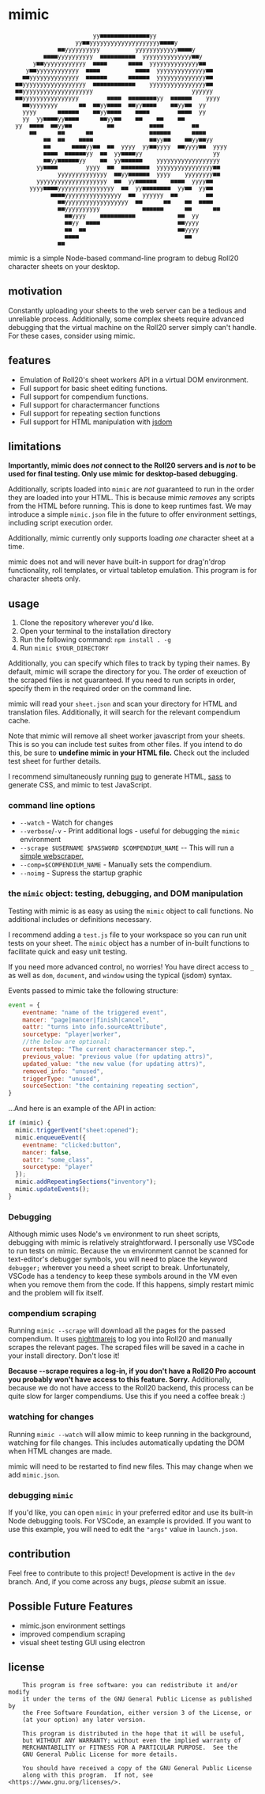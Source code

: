# mimic
```
                        yy■■■■■■■■■■■■■■yy                      
                   yy■■yyyyyyyyyyyyyyyyyyyy■■■■y                
              ■■yyyyyyyyyy          yyyyyyyyyyyy■■■■y           
          ■■■■yyyyyyyyyy  ■■■■■■■■■■  yyyyyyyyyyyyyy■■y        
       y■■yyyyyyyyyyyy  ■■■■      ■■■■  yyyyyyyyyyyyyy■■        
     y■■yyyyyyyyyyyy  ■■■■          ■■■■  yyyyyyyyyyyyyy■■      
    ■■yyyyyyyyyyyyyy  ■■■■■■      ■■■■■■  yyyyyyyyyyyyyy■■      
  ■■yyyyyyyyyyyyyyyyyy  ■■■■■■■■■■■■    yyyyyyyyyyyyyyyy■■      
  ■■yyyyyyyyyyyyyyyyyyyy                            yyyyyy      
  ■■yyyyyyyyyyyyyyyy        ■■■■  ■■■■■■■■yy  ■■■■■■    yyyy    
    ■■yyyyyyyy      ■■  ■■yy■■■■  ■■yy■■■■    ■■yy■■  yy        
    yyyy      ■■■■■■    ■■yy■■■■    ■■■■        ■■■■  yy        
    yy  yy■■■■yy■■■■      ■■yy■■    ■■    ■■    ■■              
  yy  ■■■■  ■■yy■■          ■■          ■■■■        ■■          
      ■■      ■■      ■■                ■■■■■■      ■■■■        
          ■■  ■■    ■■■■                ■■yy■■    ■■yy■■yy      
          ■■      ■■■■yy■■  ■■  yyyy  yy■■yyyy  ■■yyyy■■  yyyy  
          ■■■■  ■■■■■■yy  ■■  yy■■■■yy                    yy    
          ■■yy■■■■■■yy    ■■  yy■■■■■■    yyyyyyyyyyyyyyyyyy    
        yy■■■■        yyyy  ■■  ■■■■■■■■  yyyyyyyyyyyyyyyy■■    
              yyyyyyyyyyyyyy  ■■yy■■■■■■  yyyy    yyyyyyyy■■    
        yyyyyyyyyyyyyyyyyyyy  ■■  yy■■■■■■    ■■■■  yyyy■■      
      yyyy■■■■yyyyyyyyyyyyyyyy  ■■  yy■■■■■■■■  yy■■  yy■■      
            ■■■■yyyyyyyyyyyyyyyy  ■■  yyyyyy  ■■        ■■      
              ■■yyyyyyyyyyyyyyyyyy  ■■      ■■    ■■  ■■■■      
              ■■yyyyyyyyyy            ■■■■■■      ■■      ■■    
                ■■yyyy    ■■■■■■■■■■            ■■  yy          
                ■■yy  ■■■■                      ■■yyyy          
                ■■  ■■                          ■■yyyy          
                ■■■■                              ■■            
              ■■                                                
```
mimic is a simple Node-based command-line program to debug Roll20 character sheets on your desktop.

## motivation
Constantly uploading your sheets to the web server can be a tedious and unreliable process. Additionally, some complex sheets require advanced debugging that the virtual machine on the Roll20 server simply can't handle. For these cases, consider using mimic.

## features
* Emulation of Roll20's sheet workers API in a virtual DOM environment.
* Full support for basic sheet editing functions.
* Full support for compendium functions.
* Full support for charactermancer functions
* Full support for repeating section functions
* Full support for HTML manipulation with [jsdom](https://github.com/jsdom/jsdom)

## limitations
__Importantly, mimic does *not* connect to the Roll20 servers and is *not* to be used for final testing. Only use mimic for desktop-based debugging.__

Additionally, scripts loaded into `mimic` are *not* guaranteed to run in the order they are loaded into your HTML. This is because mimic *removes* any scripts from the HTML before running. This is done to keep runtimes fast. We may introduce a simple `mimic.json` file in the future to offer environment settings, including script execution order.

Additionally, mimic currently only supports loading *one* character sheet at a time.

mimic does not and will never have built-in support for drag'n'drop functionality, roll templates, or virtual tabletop emulation. This program is for character sheets only.

## usage
1. Clone the repository wherever you'd like.
1. Open your terminal to the installation directory
1. Run the following command: `npm install . -g`
1. Run `mimic $YOUR_DIRECTORY`

Additionally, you can specify which files to track by typing their names. By default, mimic will scrape the directory for you. The order of exeuction of the scraped files is not guaranteed. If you need to run scripts in order, specify them in the required order on the command line.

mimic will read your `sheet.json` and scan your directory for HTML and translation files. Additionally, it will search for the relevant compendium cache.

Note that mimic will remove all sheet worker javascript from your sheets. This is so you can include test suites from other files. If you intend to do this, be sure to __undefine mimic in your HTML file.__ Check out the included test sheet for further details.

I recommend simultaneously running [pug](https://pugjs.org/api/getting-started.html) to generate HTML, [sass](https://sass-lang.com/) to generate CSS, and mimic to test JavaScript.

### command line options
* `--watch` - Watch for changes
* `--verbose`/`-v` - Print additional logs - useful for debugging the `mimic` environment
* `--scrape $USERNAME $PASSWORD $COMPENDIUM_NAME` -- This will run a [simple webscraper.](#scraping)
* `--comp=$COMPENDIUM_NAME` - Manually sets the compendium.
* `--noimg` - Supress the startup graphic

### the `mimic` object: testing, debugging, and DOM manipulation
Testing with mimic is as easy as using the `mimic` object to call functions. No additional includes or definitions necessary.

I recommend adding a `test.js` file to your workspace so you can run unit tests on your sheet. The `mimic` object has a number of in-built functions to facilitate quick and easy unit testing.

If you need more advanced control, no worries! You have direct access to `_` as well as `dom`, `document`, and `window` using the typical (jsdom) syntax.

Events passed to mimic take the following structure:
```js
event = {
    eventname: "name of the triggered event",
    mancer: "page|mancer|finish|cancel",
    oattr: "turns into info.sourceAttribute",
    sourcetype: "player|worker",
    //the below are optional:
    currentstep: "The current charactermancer step.",
    previous_value: "previous value (for updating attrs)",
    updated_value: "the new value (for updating attrs)",
    removed_info: "unused",
    triggerType: "unused",
    sourceSection: "the containing repeating section",
}
```

...And here is an example of the API in action:
```js
if (mimic) {
  mimic.triggerEvent("sheet:opened");
  mimic.enqueueEvent({
    eventname: "clicked:button",
    mancer: false,
    oattr: "some_class",
    sourcetype: "player"
  });
  mimic.addRepeatingSections("inventory");
  mimic.updateEvents();
}
```

### Debugging
Although mimic uses Node's `vm` environment to run sheet scripts, debugging with mimic is relatively straightforward. I personally use VSCode to run tests on mimic. Because the `vm` environment cannot be scanned for text-editor's debugger symbols, you will need to place the keyword `debugger;` wherever you need a sheet script to break. Unfortunately, VSCode has a tendency to keep these symbols around in the VM even when you remove them from the code. If this happens, simply restart mimic and the problem will fix itself.


### compendium scraping
Running `mimic --scrape` will download all the pages for the passed compendium. It uses [nightmarejs](http://www.nightmarejs.org/) to log you into Roll20 and manually scrapes the relevant pages. The scraped files will be saved in a cache in your install directory. Don't lose it!

__Because --scrape requires a log-in, if you don't have a Roll20 Pro account you probably won't have access to this feature. Sorry.__
Additionally, because we do not have access to the Roll20 backend, this process can be quite slow for larger compendiums. Use this if you need a coffee break :)

### watching for changes
Running `mimic --watch` will allow mimic to keep running in the background, watching for file changes. This includes automatically updating the DOM when HTML changes are made.

mimic will need to be restarted to find new files. This may change when we add `mimic.json`.

### debugging `mimic`
If you'd like, you can open `mimic` in your preferred editor and use its built-in Node debugging tools. For VSCode, an example is provided. If you want to use this example, you will need to edit the `"args"` value in `launch.json`.

## contribution
Feel free to contribute to this project! Development is active in the `dev` branch. And, if you come across any bugs, *please* submit an issue. 

## Possible Future Features
* mimic.json environment settings
* improved compendium scraping
* visual sheet testing GUI using electron

## license
```
    This program is free software: you can redistribute it and/or modify
    it under the terms of the GNU General Public License as published by
    the Free Software Foundation, either version 3 of the License, or
    (at your option) any later version.

    This program is distributed in the hope that it will be useful,
    but WITHOUT ANY WARRANTY; without even the implied warranty of
    MERCHANTABILITY or FITNESS FOR A PARTICULAR PURPOSE.  See the
    GNU General Public License for more details.

    You should have received a copy of the GNU General Public License
    along with this program.  If not, see <https://www.gnu.org/licenses/>.
```
